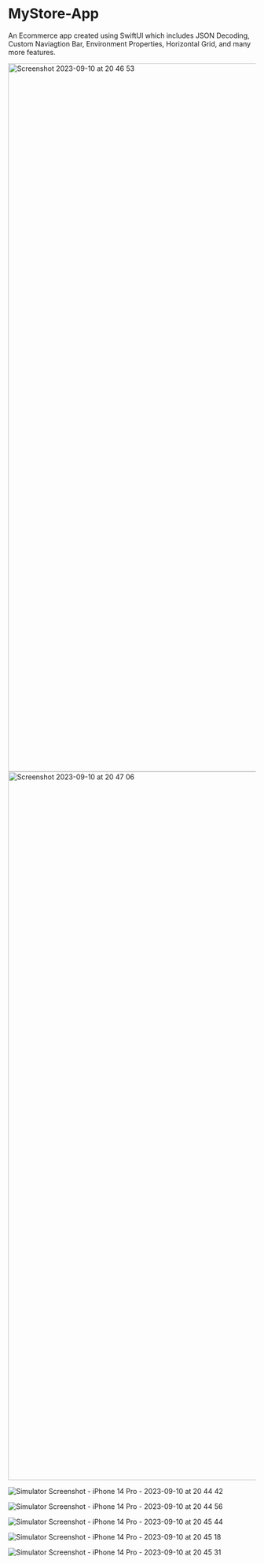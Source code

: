 # MyStore-App
An Ecommerce app created using SwiftUI which includes JSON Decoding, Custom Naviagtion Bar, Environment Properties, Horizontal Grid, and many more features.


<img width="1440" alt="Screenshot 2023-09-10 at 20 46 53" src="https://github.com/aayam07/MyStore-App/assets/67690668/4980533c-68a9-4fa0-8bd1-88469febddb0">

<img width="1440" alt="Screenshot 2023-09-10 at 20 47 06" src="https://github.com/aayam07/MyStore-App/assets/67690668/6a7c7731-1746-48cb-873f-f41ddf524df7">

![Simulator Screenshot - iPhone 14 Pro - 2023-09-10 at 20 44 42](https://github.com/aayam07/MyStore-App/assets/67690668/fcf2646e-ec60-4e57-997a-b2fc4a8bf2c1)

![Simulator Screenshot - iPhone 14 Pro - 2023-09-10 at 20 44 56](https://github.com/aayam07/MyStore-App/assets/67690668/02449a9d-d446-4cb5-924e-1af96e5b0d90)

![Simulator Screenshot - iPhone 14 Pro - 2023-09-10 at 20 45 44](https://github.com/aayam07/MyStore-App/assets/67690668/281ee261-3d93-491d-841b-fac4371073ac)

![Simulator Screenshot - iPhone 14 Pro - 2023-09-10 at 20 45 18](https://github.com/aayam07/MyStore-App/assets/67690668/67c24ba3-9866-4ae9-9970-98116025d17e)

![Simulator Screenshot - iPhone 14 Pro - 2023-09-10 at 20 45 31](https://github.com/aayam07/MyStore-App/assets/67690668/8e7c189e-c0eb-4155-8dae-3476cd36f31c)
